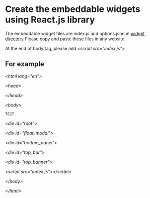 # Create the embeddable widgets using React.js library

The embeddable widget files are index.js and options.json in [widget directory](https://github.com/miguel-alexander/modal-widget/widget)
Please copy and paste these files in any website.

At the end of body tag, please add _\<script src="index.js"></script>_

## For example

_\<html lang="en">_

_\<head>_

_\</head>_

_\<body>_

    TEST

_\<div id="root"></div>_

_\<div id="float_modal"></div>_

_\<div id="bottom_panel"></div>_

_\<div id="top_bar"></div>_

_\<div id="top_banner"></div>_

_\<script src="index.js">\</script>_

_\</body>_

_\</html>_
